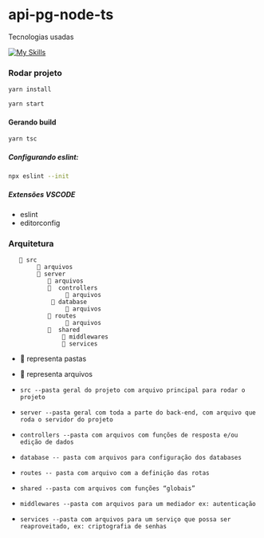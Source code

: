 # api-pg-node-ts

Tecnologias usadas

[![My Skills](https://skillicons.dev/icons?i=nodejs,typescript,express&perline=3)](https://skillicons.dev)

### Rodar projeto

```bash
yarn install
```
```bash
yarn start
```

#### Gerando build

```bash
yarn tsc
```

##### Configurando eslint:

```bash
npx eslint --init
```

##### Extensões VSCODE

- eslint
- editorconfig

### Arquitetura
```
   📁 src
        📓 arquivos
        📁 server
           📓 arquivos
           📁  controllers
                📓 arquivos
            📁 database
                📓 arquivos
           📁 routes
                📓 arquivos
           📁  shared
               📁 middlewares
               📁 services
```
- 📁 representa pastas
- 📓 representa arquivos

- `src --pasta geral do projeto com arquivo principal para rodar o projeto`
- `server --pasta geral com toda a parte do back-end, com arquivo que roda o servidor do projeto`
- `controllers --pasta com arquivos com funções de resposta e/ou edição de dados`
- `database -- pasta com arquivos para configuração dos databases`
- `routes -- pasta com arquivo com a definição das rotas`
- `shared --pasta com arquivos com funções “globais”`
- `middlewares --pasta com arquivos para um mediador ex: autenticação`
- `services --pasta com arquivos para um serviço que possa ser reaproveitado, ex: criptografia de senhas`